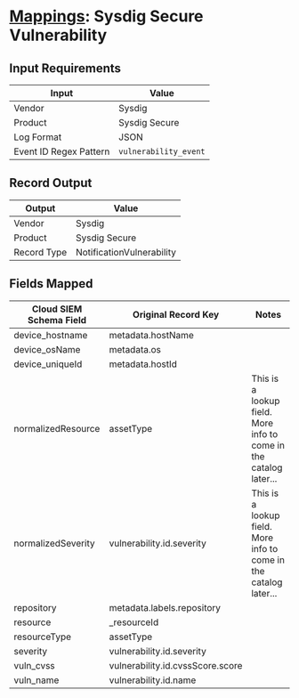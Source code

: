 # [Mappings](README.md): Sysdig Secure Vulnerability

## Input Requirements

|Input|Value|
|-----|-----|
|Vendor|Sysdig|
|Product|Sysdig Secure|
|Log Format|JSON|
|Event ID Regex Pattern|`vulnerability_event`|

## Record Output

|Output|Value|
|------|-----|
|Vendor|Sysdig|
|Product|Sysdig Secure|
|Record Type|NotificationVulnerability|

## Fields Mapped

|Cloud SIEM Schema Field|Original Record Key|Notes|
|-----------------------|-------------------|-----|
|device_hostname|metadata.hostName||
|device_osName|metadata.os||
|device_uniqueId|metadata.hostId||
|normalizedResource|assetType|This is a lookup field. More info to come in the catalog later...|
|normalizedSeverity|vulnerability.id.severity|This is a lookup field. More info to come in the catalog later...|
|repository|metadata.labels.repository||
|resource|_resourceId||
|resourceType|assetType||
|severity|vulnerability.id.severity||
|vuln_cvss|vulnerability.id.cvssScore.score||
|vuln_name|vulnerability.id.name||

